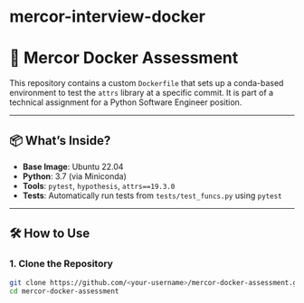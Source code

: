 # mercor-interview-docker
# 🐳 Mercor Docker Assessment

This repository contains a custom `Dockerfile` that sets up a conda-based environment to test the `attrs` library at a specific commit. It is part of a technical assignment for a Python Software Engineer position.

---

## 📦 What’s Inside?

- **Base Image**: Ubuntu 22.04
- **Python**: 3.7 (via Miniconda)
- **Tools**: `pytest`, `hypothesis`, `attrs==19.3.0`
- **Tests**: Automatically run tests from `tests/test_funcs.py` using `pytest`

---

## 🛠️ How to Use

### 1. Clone the Repository

```bash
git clone https://github.com/<your-username>/mercor-docker-assessment.git
cd mercor-docker-assessment
